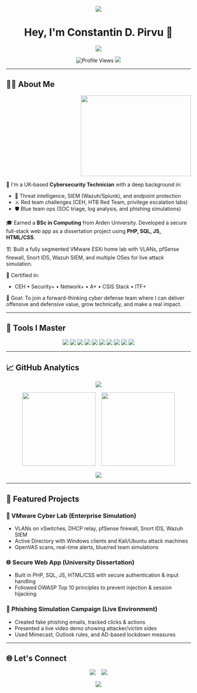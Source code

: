 
<p align="center">
  <img src="https://capsule-render.vercel.app/api?type=waving&color=7B68EE&height=130&section=header&text=Welcome+to+my+Cybersecurity+Portfolio&fontColor=ffffff&fontSize=30&desc=Constantin%20D.%20Pirvu%20%7C%20Digital%20Defender&descAlign=60&descSize=20" />
</p>

<h1 align="center">Hey, I'm Constantin D. Pirvu 👋</h1>
<p align="center">
  <a href="https://github.com/constantinp000">
    <img src="https://readme-typing-svg.herokuapp.com?font=Fira+Code&weight=600&pause=1000&color=7B68EE&width=700&height=45&center=true&vCenter=true&lines=Cybersecurity+Technician+%7C+Ethical+Hacker;Red+Team+%7C+Blue+Team+%7C+SIEM+Expert;Virtual+Labs+Builder+%7C+Incident+Responder;Passionate+about+Digital+Defense+%26+Secure+Coding"/>
  </a>
</p>

<p align="center">
  <img src="https://komarev.com/ghpvc/?username=constantinp000&label=Profile%20views&color=7B68EE&style=flat" alt="Profile Views"/>
  <img src="https://img.shields.io/github/followers/constantinp000?label=Follow&style=social" />
</p>

---

## 👨‍💻 About Me

<p align="right">
  <img src="https://media.giphy.com/media/v1.Y2lkPTc5MGI3NjExNzdjM2VkZjVhNmQxOTAzNmNjYjA1MmEwMzM0MTU2YTJmNmRhMzZlMyZlcD12MV9naWZzX3NlYXJjaCZjdD1n/NKEt9elQ5cR68/giphy.gif" width="300" height="220" />
</p>

🔐 I'm a UK-based **Cybersecurity Technician** with a deep background in:
- 🧠 Threat intelligence, SIEM (Wazuh/Splunk), and endpoint protection
- ⚔️ Red team challenges (CEH, HTB Red Team, privilege escalation labs)
- 🛡️ Blue team ops (SOC triage, log analysis, and phishing simulations)

🎓 Earned a **BSc in Computing** from Arden University. Developed a secure full-stack web app as a dissertation project using **PHP, SQL, JS, HTML/CSS**.

🏗️ Built a fully segmented VMware ESXi home lab with VLANs, pfSense firewall, Snort IDS, Wazuh SIEM, and multiple OSes for live attack simulation.

📜 Certified in:
- CEH • Security+ • Network+ • A+ • CSIS Stack • ITF+

🎯 Goal: To join a forward-thinking cyber defense team where I can deliver offensive and defensive value, grow technically, and make a real impact.

---

## 🧰 Tools I Master

<p align="center">
  <img src="https://img.shields.io/badge/Wireshark-007ACC?style=for-the-badge&logo=wireshark&logoColor=white"/>
  <img src="https://img.shields.io/badge/Nmap-004E89?style=for-the-badge&logo=nmap&logoColor=white"/>
  <img src="https://img.shields.io/badge/Metasploit-2E2E2E?style=for-the-badge&logo=metasploit&logoColor=white"/>
  <img src="https://img.shields.io/badge/Nessus-005C94?style=for-the-badge&logo=nessus&logoColor=white"/>
  <img src="https://img.shields.io/badge/Burp%20Suite-FF6F00?style=for-the-badge&logo=burpsuite&logoColor=white"/>
  <img src="https://img.shields.io/badge/Splunk-000000?style=for-the-badge&logo=splunk&logoColor=white"/>
  <img src="https://img.shields.io/badge/Wazuh-005C94?style=for-the-badge"/>
  <img src="https://img.shields.io/badge/OpenVAS-32CD32?style=for-the-badge"/>
  <img src="https://img.shields.io/badge/VMware%20ESXi-607078?style=for-the-badge&logo=vmware&logoColor=white"/>
  <img src="https://img.shields.io/badge/WatchGuard-DC143C?style=for-the-badge"/>
</p>

---

## 📈 GitHub Analytics

<p align="center">
  <img src="https://github-readme-streak-stats.herokuapp.com/?user=constantinp000&theme=radical"/>
</p>
<p align="center">
  <img src="https://github-readme-stats.vercel.app/api?username=constantinp000&show_icons=true&theme=radical" height="200"/>
  &nbsp;&nbsp;
  <img src="https://github-readme-stats.vercel.app/api/top-langs/?username=constantinp000&layout=compact&theme=radical" height="200"/>
</p>
<p align="center">
  <img src="https://github-profile-trophy.vercel.app/?username=constantinp000&theme=radical&no-frame=true&row=1&column=6" />
</p>

---

## 🚀 Featured Projects

### 🧪 VMware Cyber Lab (Enterprise Simulation)
- VLANs on vSwitches, DHCP relay, pfSense firewall, Snort IDS, Wazuh SIEM
- Active Directory with Windows clients and Kali/Ubuntu attack machines
- OpenVAS scans, real-time alerts, blue/red team simulations

### 🌐 Secure Web App (University Dissertation)
- Built in PHP, SQL, JS, HTML/CSS with secure authentication & input handling
- Followed OWASP Top 10 principles to prevent injection & session hijacking

### 🎯 Phishing Simulation Campaign (Live Environment)
- Created fake phishing emails, tracked clicks & actions
- Presented a live video demo showing attacker/victim sides
- Used Mimecast, Outlook rules, and AD-based lockdown measures

---

## 🌐 Let's Connect

<p align="center">
  <a href="mailto:dariuspirvu000@yahoo.com"><img src="https://img.shields.io/badge/Email-Contact-informational?style=for-the-badge&logo=gmail&logoColor=white&color=7B68EE"/></a>
  &nbsp;&nbsp;
  <a href="https://www.linkedin.com/in/constantin-pirvu-984019224"><img src="https://img.shields.io/badge/LinkedIn-Profile-blue?style=for-the-badge&logo=linkedin&logoColor=white"/></a>
</p>

<p align="center">
  <img src="https://capsule-render.vercel.app/api?type=waving&color=7B68EE&height=130&section=footer" />
</p>
